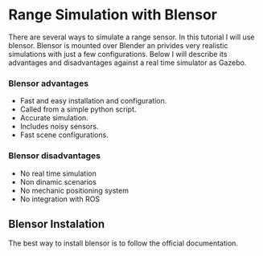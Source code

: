 # Range Simulation with Blensor

There are several ways to simulate a range sensor. In this tutorial I will use blensor. Blensor is mounted over Blender an privides very realistic simulations with just a few configurations. Below I will describe its advantages and disadvantages against a real time simulator as Gazebo.

### Blensor advantages

- Fast and easy installation and configuration.
- Called from a simple python script.
- Accurate simulation.
- Includes noisy sensors.
- Fast scene configurations.

### Blensor disadvantages

- No real time simulation
- Non dinamic scenarios
- No mechanic positioning system
- No integration with ROS

## Blensor Instalation

The best way to install blensor is to follow the official documentation.
